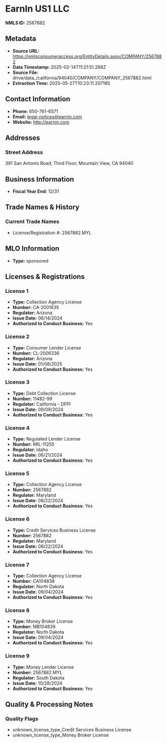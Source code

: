# EarnIn US1 LLC

**NMLS ID:** 2567882

## Metadata
- **Source URL:** https://nmlsconsumeraccess.org/EntityDetails.aspx/COMPANY/2567882
- **Data Timestamp:** 2025-02-14T11:21:51.288Z
- **Source File:** drive/data_/california/94040/COMPANY/COMPANY_2567882.html
- **Extraction Time:** 2025-05-27T10:23:11.207185

## Contact Information
- **Phone:** 650-761-6571
- **Email:** legal-notices@earnin.com
- **Website:** http://earnin.com

## Addresses
### Street Address
391 San Antonio Road; Third Floor; Mountain View, CA 94040

## Business Information
- **Fiscal Year End:** 12/31

## Trade Names & History
### Current Trade Names
- License/Registration #: 2567882.MYL

## MLO Information
- **Type:** sponsored

## Licenses & Registrations

### License 1
- **Type:** Collection Agency License
- **Number:** CA-2001635
- **Regulator:** Arizona
- **Issue Date:** 06/14/2024
- **Authorized to Conduct Business:** Yes

### License 2
- **Type:** Consumer Lender License
- **Number:** CL-2006336
- **Regulator:** Arizona
- **Issue Date:** 01/08/2025
- **Authorized to Conduct Business:** Yes

### License 3
- **Type:** Debt Collection License
- **Number:** 11482-99
- **Regulator:** California - DFPI
- **Issue Date:** 09/09/2024
- **Authorized to Conduct Business:** Yes

### License 4
- **Type:** Regulated Lender License
- **Number:** RRL-11255
- **Regulator:** Idaho
- **Issue Date:** 06/21/2024
- **Authorized to Conduct Business:** Yes

### License 5
- **Type:** Collection Agency License
- **Number:** 2567882
- **Regulator:** Maryland
- **Issue Date:** 08/22/2024
- **Authorized to Conduct Business:** Yes

### License 6
- **Type:** Credit Services Business License
- **Number:** 2567882
- **Regulator:** Maryland
- **Issue Date:** 08/22/2024
- **Authorized to Conduct Business:** Yes

### License 7
- **Type:** Collection Agency License
- **Number:** CA104838
- **Regulator:** North Dakota
- **Issue Date:** 09/04/2024
- **Authorized to Conduct Business:** Yes

### License 8
- **Type:** Money Broker License
- **Number:** MB104839
- **Regulator:** North Dakota
- **Issue Date:** 09/04/2024
- **Authorized to Conduct Business:** Yes

### License 9
- **Type:** Money Lender License
- **Number:** 2567882.MYL
- **Regulator:** South Dakota
- **Issue Date:** 10/28/2024
- **Authorized to Conduct Business:** Yes

## Quality & Processing Notes
### Quality Flags
- unknown_license_type_Credit Services Business License
- unknown_license_type_Money Broker License
